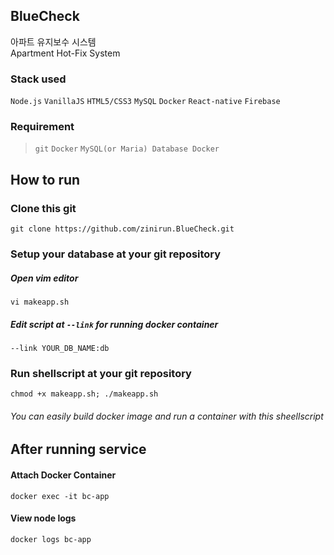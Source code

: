## BlueCheck
아파트 유지보수 시스템  
Apartment Hot-Fix System

### Stack used
`Node.js` `VanillaJS` `HTML5/CSS3` `MySQL` `Docker` `React-native` `Firebase`


### Requirement
> `git` `Docker` `MySQL(or Maria) Database Docker`

## How to run
### Clone this git
```git clone https://github.com/zinirun.BlueCheck.git```

### Setup your database at your git repository
##### Open vim editor 
```vi makeapp.sh```  
##### Edit script at `--link` for running docker container  
```--link YOUR_DB_NAME:db```


### Run shellscript at your git repository
```chmod +x makeapp.sh; ./makeapp.sh```

###### You can easily build docker image and run a container with this sheellscript


## After running service
#### Attach Docker Container
```docker exec -it bc-app```

#### View node logs
```docker logs bc-app```
